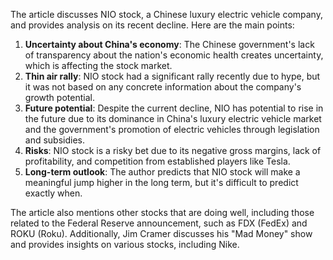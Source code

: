 The article discusses NIO stock, a Chinese luxury electric vehicle company, and provides analysis on its recent decline. Here are the main points:

1. **Uncertainty about China's economy**: The Chinese government's lack of transparency about the nation's economic health creates uncertainty, which is affecting the stock market.
2. **Thin air rally**: NIO stock had a significant rally recently due to hype, but it was not based on any concrete information about the company's growth potential.
3. **Future potential**: Despite the current decline, NIO has potential to rise in the future due to its dominance in China's luxury electric vehicle market and the government's promotion of electric vehicles through legislation and subsidies.
4. **Risks**: NIO stock is a risky bet due to its negative gross margins, lack of profitability, and competition from established players like Tesla.
5. **Long-term outlook**: The author predicts that NIO stock will make a meaningful jump higher in the long term, but it's difficult to predict exactly when.

The article also mentions other stocks that are doing well, including those related to the Federal Reserve announcement, such as FDX (FedEx) and ROKU (Roku). Additionally, Jim Cramer discusses his "Mad Money" show and provides insights on various stocks, including Nike.